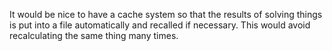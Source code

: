 It would be nice to have a cache system so that the results of solving things is put into a file automatically and recalled if necessary. This would avoid recalculating the same thing many times.
